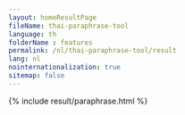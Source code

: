 ```yaml
---
layout: homeResultPage
fileName: thai-paraphrase-tool
language: th
folderName : features
permalink: /nl/thai-paraphrase-tool/result
lang: nl
nointernationalization: true
sitemap: false
---
```

{% include result/paraphrase.html %}

<script src="/js/result/paraprashing.js" data-foldername="{{page.folderName}}" data-lang="{{page.lang}}"></script>